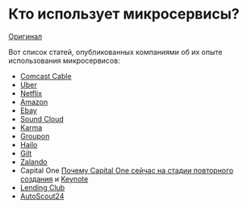 # Кто использует микросервисы?

[Оригинал](https://microservices.io/articles/whoisusingmicroservices.html)

Вот список статей, опубликованных компаниями об их опыте использования 
микросервисов:

* [Comcast Cable](https://qconnewyork.com/ny2015/presentation/partial-failures-microservices-jungle-survival-tips-comcast)
* [Uber](https://eng.uber.com/soa/)
* [Netflix](http://techblog.netflix.com/)
* [Amazon](http://highscalability.com/amazon-architecture)
* [Ebay](http://www.addsimplicity.com/downloads/eBaySDForum2006-11-29.pdf)
* [Sound Cloud](https://developers.soundcloud.com/blog/building-products-at-soundcloud-part-2-breaking-the-monolith)
* [Karma](https://blog.yourkarma.com/building-microservices-at-karma)
* [Groupon](https://engineering.groupon.com/2013/misc/i-tier-dismantling-the-monoliths/)
* [Hailo](https://sudo.hailoapp.com/services/2015/03/09/journey-into-a-microservice-world-part-1/)
* [Gilt](https://qconnewyork.com/ny2015/presentation/microservices-and-art-taming-dependency-hell-monster)
* [Zalando](http://www.infoq.com/news/2016/02/Monolith-Microservices-Zalando)
* Capital One [Почему Capital One сейчас на стадии повторного создания](http://www.capitalone.io/blog/why-capital-one-is-at-aws-re-invent-2015/) и [Keynote](https://www.youtube.com/watch?v=0E90-ExySb8)
* [Lending Club](http://neo4j.com/blog/managing-microservices-neo4j/)
* [AutoScout24](http://www.infoq.com/news/2016/02/autoscout-microservices)